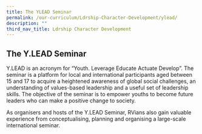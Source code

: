 ```yaml
---
title: The YLEAD Seminar
permalink: /our-curriculum/Ldrship-Character-Development/ylead/
description: ""
third_nav_title: Ldrship Character Development
---
```

## The Y.LEAD Seminar

Y.LEAD is an acronym for “Youth. Leverage Educate Actuate Develop”. The seminar is a platform for local and international participants aged between 15 and 17 to acquire a heightened awareness of global social challenges, an understanding of values-based leadership and a useful set of leadership skills. The objective of the seminar is to empower youths to become future leaders who can make a positive change to society.

As organisers and hosts of the Y.LEAD Seminar, RVians also gain valuable experience from conceptualising, planning and organising a large-scale international seminar.